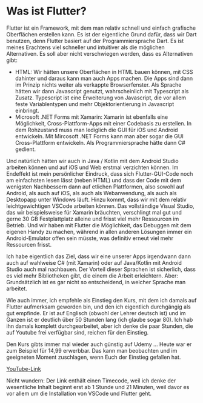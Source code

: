# Was ist Flutter?
Flutter ist ein Framework, mit dem man relativ schnell und einfach grafische 
Oberflächen erstellen kann. Es ist der eigentliche Grund dafür, dass wir 
Dart benutzen, denn Flutter basiert auf der Programmiersprache Dart. Es ist 
meines Erachtens viel schneller und intuitiver als die möglichen Alternativen. 
Es soll aber nicht verschwiegen werden, dass es Alternativen gibt:

- HTML: Wir hätten unsere Oberflächen in HTML bauen können, mit CSS dahinter und 
daraus kann man auch Apps machen. Die Apps sind dann im Prinzip nichts weiter 
als verkappte Browserfenster. Als Sprache hätten wir dann Javascript genutzt, 
wahrscheinlich mit Typescript als Zusatz. Typescript ist eine Erweiterung von 
Javascript, die vor allem feste Variablentypen und mehr Objektorientierung in 
Javascript einbringt.
- Microsoft .NET Forms mit Xamarin: Xamarin ist ebenfalls eine Möglichkeit, 
Cross-Plattform-Apps mit einer Codebasis zu erstellen. In dem Rohzustand muss 
man lediglich die GUI für iOS und Android entwickeln. Mit Mircosoft .NET Forms 
kann man aber sogar die GUI Cross-Plattform entwickeln. Als Programmiersprache 
hätte dann C# gedient.

Und natürlich hätten wir auch in Java / Kotlin mit dem Android Studio arbeiten 
können und auf iOS und Web erstmal verzichten können. Im Endeffekt ist mein 
persönlicher Eindruck, dass sich Flutter-GUI-Code noch am einfachsten lesen 
lässt (neben HTML) und dass der Code mit dem wenigsten Nachbessern 
dann auf etlichen Plattformen, also sowohl auf Android, als auch auf iOS, als 
auch als Webanwendung, als auch als Desktopapp unter Windows läuft. Hinzu kommt, 
dass wir mit dem relativ leichtgewichtigen VSCode arbeiten können. Das vollständige 
Visual Studio, das wir beispielsweise für Xamarin bräuchten, verschlingt mal gut 
und gerne 30 GB Festplattplatz alleine und frisst viel mehr Ressourcen im Betrieb. 
Und wir haben mit Flutter die Möglichkeit, das Debuggen mit dem eigenen Handy 
zu machen, während in allen anderen Lösungen immer ein Android-Emulator offen 
sein müsste, was definitiv erneut viel mehr Ressourcen frisst.

Ich habe eigentlich das Ziel, dass wir eine unserer Apps irgendwann dann auch 
auf wahlweise C# (mit Xamarin) oder auf Java/Kotlin mit Android Studio auch mal 
nachbauen. Der Vorteil dieser Sprachen ist sicherlich, dass es viel mehr 
Bibliotheken gibt, die einem die Arbeit erleichtern. Aber: Grundsätzlich ist 
es gar nicht so entscheidend, in welcher Sprache man arbeitet.

Wie auch immer, ich empfehle als Einstieg den Kurs, mit dem ich damals auf 
Flutter aufmerksam geworden bin, und den ich eigentlich durchgängig als gut 
empfinde. Er ist auf Englisch (obwohl der Lehrer deutsch ist) und im Ganzen ist 
er deutlich über 50 Stunden lang (ich glaube sogar 80). Ich hab ihn damals 
komplett durchgearbeitet, aber ich denke die paar Stunden, die auf Youtube 
frei verfügbar sind, reichen für den Einstieg.

Den Kurs gibts immer mal wieder auch günstig auf Udemy ... Heute war er zum 
Beispiel für 14,99 erwerbbar. Das kann man beobachten und im geeigneten Moment 
zuschlagen, wenn Euch der Einstieg gefallen hat.

[YouTube-Link](https://www.youtube.com/watch?v=x0uinJvhNxI&t=4878s)

Nicht wundern: Der Link enthält einen Timecode, weil ich denke der wesentliche 
Inhalt beginnt erst ab 1 Stunde und 21 Minuten, weil davor es vor allem um die 
Installation von VSCode und Flutter geht.